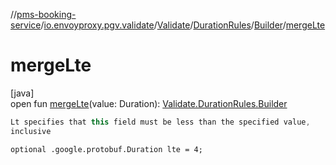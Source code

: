//[pms-booking-service](../../../../../index.md)/[io.envoyproxy.pgv.validate](../../../index.md)/[Validate](../../index.md)/[DurationRules](../index.md)/[Builder](index.md)/[mergeLte](merge-lte.md)

# mergeLte

[java]\
open fun [mergeLte](merge-lte.md)(value: Duration): [Validate.DurationRules.Builder](index.md)

```kotlin
Lt specifies that this field must be less than the specified value,
inclusive

```
`optional .google.protobuf.Duration lte = 4;`